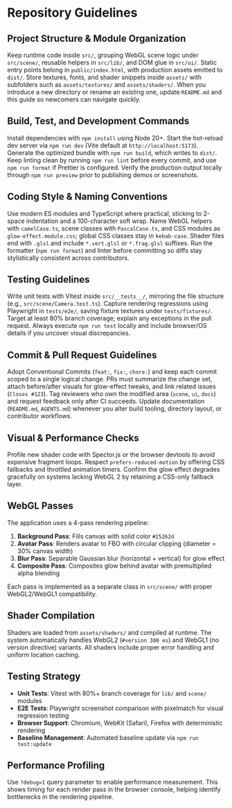# Repository Guidelines

## Project Structure & Module Organization
Keep runtime code inside `src/`, grouping WebGL scene logic under `src/scene/`, reusable helpers in `src/lib/`, and DOM glue in `src/ui/`. Static entry points belong in `public/index.html`, with production assets emitted to `dist/`. Store textures, fonts, and shader snippets inside `assets/` with subfolders such as `assets/textures/` and `assets/shaders/`. When you introduce a new directory or rename an existing one, update `README.md` and this guide so newcomers can navigate quickly.

## Build, Test, and Development Commands
Install dependencies with `npm install` using Node 20+. Start the hot-reload dev server via `npm run dev` (Vite default at `http://localhost:5173`). Generate the optimized bundle with `npm run build`, which writes to `dist/`. Keep linting clean by running `npm run lint` before every commit, and use `npm run format` if Prettier is configured. Verify the production output locally through `npm run preview` prior to publishing demos or screenshots.

## Coding Style & Naming Conventions
Use modern ES modules and TypeScript where practical, sticking to 2-space indentation and a 100-character soft wrap. Name WebGL helpers with `camelCase.ts`, scene classes with `PascalCase.ts`, and CSS modules as `glow-effect.module.css`; global CSS classes stay in `kebab-case`. Shader files end with `.glsl` and include `*.vert.glsl` or `*.frag.glsl` suffixes. Run the formatter (`npm run format`) and linter before committing so diffs stay stylistically consistent across contributors.

## Testing Guidelines
Write unit tests with Vitest inside `src/__tests__/`, mirroring the file structure (e.g., `src/scene/Camera.test.ts`). Capture rendering regressions using Playwright in `tests/e2e/`, saving fixture textures under `tests/fixtures/`. Target at least 80% branch coverage; explain any exceptions in the pull request. Always execute `npm run test` locally and include browser/OS details if you uncover visual discrepancies.

## Commit & Pull Request Guidelines
Adopt Conventional Commits (`feat:`, `fix:`, `chore:`) and keep each commit scoped to a single logical change. PRs must summarize the change set, attach before/after visuals for glow-effect tweaks, and link related issues (`Closes #123`). Tag reviewers who own the modified area (`scene`, `ui`, `docs`) and request feedback only after CI succeeds. Update documentation (`README.md`, `AGENTS.md`) whenever you alter build tooling, directory layout, or contributor workflows.

## Visual & Performance Checks
Profile new shader code with Spector.js or the browser devtools to avoid expensive fragment loops. Respect `prefers-reduced-motion` by offering CSS fallbacks and throttled animation timers. Confirm the glow effect degrades gracefully on systems lacking WebGL 2 by retaining a CSS-only fallback layer.

## WebGL Passes
The application uses a 4-pass rendering pipeline:

1. **Background Pass**: Fills canvas with solid color `#25262d`
2. **Avatar Pass**: Renders avatar to FBO with circular clipping (diameter = 30% canvas width)
3. **Blur Pass**: Separable Gaussian blur (horizontal + vertical) for glow effect
4. **Composite Pass**: Composites glow behind avatar with premultiplied alpha blending

Each pass is implemented as a separate class in `src/scene/` with proper WebGL2/WebGL1 compatibility.

## Shader Compilation
Shaders are loaded from `assets/shaders/` and compiled at runtime. The system automatically handles WebGL2 (`#version 300 es`) and WebGL1 (no version directive) variants. All shaders include proper error handling and uniform location caching.

## Testing Strategy
- **Unit Tests**: Vitest with 80%+ branch coverage for `lib/` and `scene/` modules
- **E2E Tests**: Playwright screenshot comparison with pixelmatch for visual regression testing
- **Browser Support**: Chromium, WebKit (Safari), Firefox with deterministic rendering
- **Baseline Management**: Automated baseline update via `npm run test:update`

## Performance Profiling
Use `?debug=1` query parameter to enable performance measurement. This shows timing for each render pass in the browser console, helping identify bottlenecks in the rendering pipeline.
